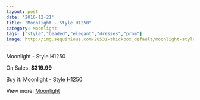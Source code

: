 ```yaml
---
layout: post
date: '2016-12-21'
title: "Moonlight - Style H1250"
category: Moonlight
tags: ["style","beaded","elegant","dresses","prom"]
image: http://img.sequinious.com/28531-thickbox_default/moonlight-style-h1250.jpg
---
```

Moonlight - Style H1250

On Sales: **$319.99**
<a href="https://www.sequinious.com/moonlight/1852-moonlight-style-h1250.html"><amp-img layout="responsive" width="600" height="600" src="//img.sequinious.com/28531-thickbox_default/moonlight-style-h1250.jpg" alt="Moonlight - Style H1250 0" /></a>
<a href="https://www.sequinious.com/moonlight/1852-moonlight-style-h1250.html"><amp-img layout="responsive" width="600" height="600" src="//img.sequinious.com/28532-thickbox_default/moonlight-style-h1250.jpg" alt="Moonlight - Style H1250 1" /></a>

Buy it: [Moonlight - Style H1250](https://www.sequinious.com/moonlight/1852-moonlight-style-h1250.html "Moonlight - Style H1250")

View more: [Moonlight](https://www.sequinious.com/27-moonlight "Moonlight")